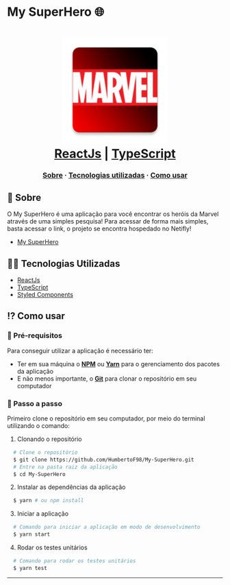 # My SuperHero 🌐

<h1 align="center">
    <img alt="Marvel-SuperHero" src="src/assets/images/marvel.png" height="250px" />
    <br/>
  <a href="https://pt-br.reactjs.org/" target="_blank" rel="noopener">ReactJs</a> | <a href="https://www.typescriptlang.org/" target="_blank" rel="noopener">TypeScript</a>
</h1>

<h3 align="center">
  <a href="#-sobre">Sobre</a>
  <span> · </span>
  <a href="#-tecnologias-utilizadas">Tecnologias utilizadas</a>
  <span> · </span>
  <a href="#-como-usar">Como usar</a>
</h3>

## 💭 Sobre

O My SuperHero é uma aplicação para você encontrar os heróis da Marvel através de uma simples pesquisa!
Para acessar de forma mais simples, basta acessar o link, o projeto se encontra hospedado no Netifly!
- <a href="https://my-super-heros.netlify.app/" target="_blank" rel="noopener">My SuperHero </a>

## 👨‍💻 Tecnologias Utilizadas

- <a href="https://pt-br.reactjs.org/" target="_blank" rel="noopener">ReactJs</a>
- <a href="https://www.typescriptlang.org/" target="_blank" rel="noopener">TypeScript</a>
- <a href="https://styled-components.com/" target="_blank" rel="noopener">Styled Components</a>

## ⁉ Como usar

### 🤔 Pré-requisitos

Para conseguir utilizar a aplicação é necessário ter:

- Ter em sua máquina o **<a href="https://www.npmjs.com/" target="_blank" rel="noopener">NPM</a>** ou **<a href="https://yarnpkg.com/" target="_blank" rel="noopener">Yarn</a>** para o gerenciamento dos pacotes da aplicação
- E não menos importante, o **<a href="https://git-scm.com/" target="_blank" rel="noopener">Git</a>** para clonar o repositório em seu computador

### 📝 Passo a passo

Primeiro clone o repositório em seu computador, por meio do terminal utilizando o comando:

1. Clonando o repositório

```sh
  # Clone o repositório
  $ git clone https://github.com/HumbertoF98/My-SuperHero.git
  # Entre na pasta raiz da aplicação
  $ cd My-SuperHero
```

2. Instalar as dependências da aplicação

```sh
  $ yarn # ou npm install
```

3. Iniciar a aplicação

```sh
  # Comando para iniciar a aplicação em modo de desenvolvimento
  $ yarn start
```

4. Rodar os testes unitários

```sh
  # Comando para rodar os testes unitários
  $ yarn test
```

---
